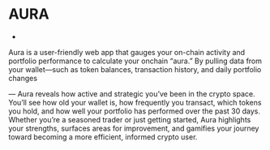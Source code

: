 # AURA

-
Aura is a user-friendly web app that gauges your on-chain activity and portfolio performance to calculate your onchain “aura.” By pulling data from your wallet—such as token balances, transaction history, and daily portfolio changes

— Aura reveals how active and strategic you’ve been in the crypto space. You’ll see how old your wallet is, how frequently you transact, which tokens you hold, and how well your portfolio has performed over the past 30 days. Whether you’re a seasoned trader or just getting started, Aura highlights your strengths, surfaces areas for improvement, and gamifies your journey toward becoming a more efficient, informed crypto user.

